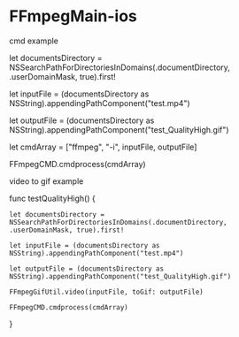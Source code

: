 # FFmpegMain-ios

cmd example 

let documentsDirectory = NSSearchPathForDirectoriesInDomains(.documentDirectory, .userDomainMask, true).first!

let inputFile = (documentsDirectory as NSString).appendingPathComponent("test.mp4")

let outputFile = (documentsDirectory as NSString).appendingPathComponent("test_QualityHigh.gif")

let cmdArray = ["ffmpeg", "-i", inputFile, outputFile]

FFmpegCMD.cmdprocess(cmdArray)


video to gif example 


func testQualityHigh() {

    let documentsDirectory = NSSearchPathForDirectoriesInDomains(.documentDirectory, .userDomainMask, true).first!
    
    let inputFile = (documentsDirectory as NSString).appendingPathComponent("test.mp4")
    
    let outputFile = (documentsDirectory as NSString).appendingPathComponent("test_QualityHigh.gif")
    
    FFmpegGifUtil.video(inputFile, toGif: outputFile)
    
    FFmpegCMD.cmdprocess(cmdArray)
}

